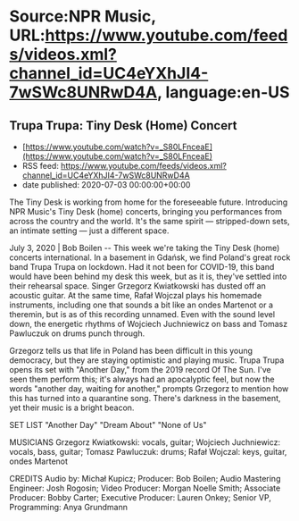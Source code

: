 # Source:NPR Music, URL:https://www.youtube.com/feeds/videos.xml?channel_id=UC4eYXhJI4-7wSWc8UNRwD4A, language:en-US

## Trupa Trupa: Tiny Desk (Home) Concert
 - [https://www.youtube.com/watch?v=_S80LFnceaE](https://www.youtube.com/watch?v=_S80LFnceaE)
 - RSS feed: https://www.youtube.com/feeds/videos.xml?channel_id=UC4eYXhJI4-7wSWc8UNRwD4A
 - date published: 2020-07-03 00:00:00+00:00

The Tiny Desk is working from home for the foreseeable future. Introducing NPR Music's Tiny Desk (home) concerts, bringing you performances from across the country and the world. It's the same spirit — stripped-down sets, an intimate setting — just a different space.

July 3, 2020 | Bob Boilen -- This week we're taking the Tiny Desk (home) concerts international. In a basement in Gdańsk, we find Poland's great rock band Trupa Trupa on lockdown. Had it not been for COVID-19, this band would have been behind my desk this week, but as it is, they've settled into their rehearsal space. Singer Grzegorz Kwiatkowski has dusted off an acoustic guitar. At the same time, Rafał Wojczal plays his homemade instruments, including one that sounds a bit like an ondes Martenot or a theremin, but is as of this recording unnamed. Even with the sound level down, the energetic rhythms of Wojciech Juchniewicz on bass and Tomasz Pawluczuk on drums punch through.

Grzegorz tells us that life in Poland has been difficult in this young democracy, but they are staying optimistic and playing music. Trupa Trupa opens its set with "Another Day," from the 2019 record Of The Sun. I've seen them perform this; it's always had an apocalyptic feel, but now the words "another day, waiting for another," prompts Grzegorz to mention how this has turned into a quarantine song. There's darkness in the basement, yet their music is a bright beacon.

SET LIST
"Another Day"
"Dream About"
"None of Us"

MUSICIANS
Grzegorz Kwiatkowski: vocals, guitar; Wojciech Juchniewicz: vocals, bass, guitar; Tomasz Pawluczuk: drums; Rafał Wojczal: keys, guitar, ondes Martenot

CREDITS
Audio by: Michał Kupicz; Producer: Bob Boilen; Audio Mastering Engineer: Josh Rogosin; Video Producer: Morgan Noelle Smith; Associate Producer: Bobby Carter; Executive Producer: Lauren Onkey; Senior VP, Programming: Anya Grundmann

